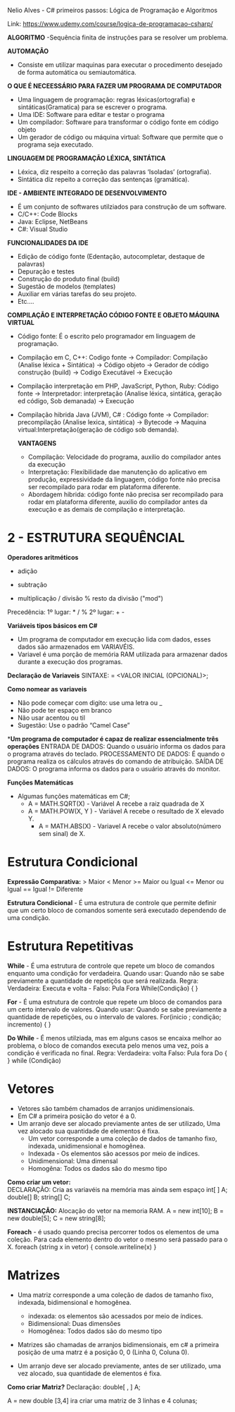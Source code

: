 Nelio Alves - C# primeiros passos: Lógica de Programação e Algoritmos

Link: https://www.udemy.com/course/logica-de-programacao-csharp/

**ALGORITMO**
-Sequência finita de instruções para se resolver um problema.

**AUTOMAÇÃO**
- Consiste em utilizar maquinas para executar o procedimento desejado de forma automática ou semiautomática.

**O QUE É NECEESSÁRIO PARA FAZER UM PROGRAMA DE COMPUTADOR**
- Uma linguagem de programação: regras léxicas(ortografia) e sintáticas(Gramatica) para se escrever o programa.
- Uma IDE: Software para editar e testar o programa
- Um compilador: Software para transformar o código fonte em código objeto
- Um gerador de código ou máquina virtual: Software que permite que o programa seja executado.

**LINGUAGEM DE PROGRAMAÇÃO LÉXICA, SINTÁTICA**
- Léxica, diz respeito a correção das palavras ‘Isoladas’ (ortografia).
- Sintática diz repeito a correção das sentenças (gramática).

**IDE - AMBIENTE INTEGRADO DE DESENVOLVIMENTO**
- É um conjunto de softwares utilziados para construção de um software.
- C/C++: Code Blocks
- Java: Eclipse, NetBeans
- C#: Visual Studio

**FUNCIONALIDADES DA IDE**
- Edição de código fonte (Edentação, autocompletar, destaque de palavras)
- Depuração e testes
- Construção do produto final (build)
- Sugestão de modelos (templates)
- Auxiliar em várias tarefas do seu projeto.
- Etc….

**COMPILAÇÃO E INTERPRETAÇÃO CÓDIGO FONTE E OBJETO MÁQUINA VIRTUAL**
- Código fonte: É o escrito pelo programador em linguagem de programação.
- Compilação em C, C++: Codigo fonte → Compilador: Compilação (Analise léxica + Sintática) → Código objeto → Gerador de código construção (build) → Codigo Executável → Execução
- Compilação interpretação em PHP, JavaScript, Python, Ruby: Código fonte → Interpretador: interpretação (Analise léxica, sintática, geração ed código, Sob demanada) → Execução
- Compilação hibrida Java (JVM), C# : Código fonte → Compilador: precompilação (Analise lexica, sintática) → Bytecode → Maquina virtual:Interpretação(geração de código sob demanda).
      
    **VANTAGENS**
    - Compilação: Velocidade do programa, auxilio do compilador antes da execução
    - Interpretação: Flexibilidade dae manutenção do aplicativo em produção, expressividade da linguagem, código fonte não precisa ser recompilado para rodar em plataforma diferente.
    - Abordagem hibrida: código fonte não precisa ser recompilado para rodar em plataforma diferente, auxilio do compilador antes da execução e as demais de compilação e interpretação.

# 2 - ESTRUTURA SEQUÊNCIAL
**Operadores aritméticos**
+ adição
- subtração
* multiplicação
/ divisão
% resto da divisão ("mod")

Precedência: 1º lugar: * / % 2º lugar: + -

**Variáveis tipos básicos em C#**
- Um programa de computador em execução lida com dados, esses dados são armazenados em VARIAVÉIS.
- Variavel é uma porção de memória RAM utilizada para armazenar dados durante a execução dos programas.

**Declaração de Variaveis**
SINTAXE: <TIPO> <NOME> = <VALOR INICIAL (OPCIONAL)>;

**Como nomear as variaveis**
- Não pode começar com digito: use uma letra ou _
- Não pode ter espaço em branco
- Não usar acentou ou til
- Sugestão: Use o padrão “Camel Case”

***Um programa de computador é capaz de realizar essencialmente três operações**
ENTRADA DE DADOS: Quando o usuário informa os dados para o programa através do teclado.
PROCESSAMENTO DE DADOS: É quando o programa realiza os cálculos através do comando de atribuição.
SAÍDA DE DADOS: O programa informa os dados para o usuário através do monitor.

**Funções Matemáticas**
- Algumas funções matemáticas em C#;
    - A = MATH.SQRT(X) - Variável A recebe a raiz quadrada de X
    - A = MATH.POW(X, Y ) - Variável A recebe o resultado de X elevado  Y.
        - A = MATH.ABS(X) - Variavel A recebe o valor absoluto(número sem sinal) de X.

# Estrutura Condicional 
**Expressão Comparativa:**
    > Maior
    < Menor
    >= Maior ou Igual
    <= Menor ou Igual
    == Igual
    != Diferente

**Estrutura Condicional** - É uma estrutura de controle que permite definir que um certo bloco de comandos somente será executado dependendo de uma condição.

# Estrutura Repetitivas
**While** - É uma estrutura de controle que repete um bloco de comandos enquanto uma condição for verdadeira. 
    Quando usar: Quando não se sabe previamente a quantidade de repetiçõs que será realizada.
    Regra: Verdadeira: Executa e volta - Falso: Pula Fora
    While(Condição) { }

**For** - É uma estrutura de controle que repete um bloco de comandos para um certo intervalo de valores.
    Quando usar: Quando se sabe previamente a quantidade de repetições, ou o intervalo de valores.
    For(inicio ; condição; incremento) { } 

**Do While** - É menos utilziada, mas em alguns casos se encaixa melhor ao problema, o bloco de comandos  executa pelo menos uma vez, pois a condição é verificada no final.
    Regra: Verdadeira: volta Falso: Pula fora
    Do { 
    } while (Condição)

# Vetores
- Vetores são também chamados de arranjos unidimensionais.
- Em C# a primeira posição do vetor é a 0.
- Um arranjo deve ser alocado previamente antes de ser utilizado, Uma vez alocado sua quantidade de elementos é fixa.
    - Um vetor corresponde a uma coleção de dados de tamanho fixo, indexada, unidimensional e homogênea.
    - Indexada - Os elementos são acessos por meio de indices.
    - Unidimensional: Uma dimensal
    - Homogêna: Todos os dados são do mesmo tipo
    
**Como criar um vetor:**    
    DECLARAÇÃO: Cria as variavéis na memória mas ainda sem espaço
    int[ ] A;
    double[] B;
    string[] C;
    
**INSTANCIAÇÃO:** Alocação do vetor na memoria RAM.
    A = new int[10];
    B = new double[5];
    C = new string[8];
    
**Foreach** - é usado quando precisa percorrer todos os elementos de uma coleção. Para cada elemento dentro do vetor o mesmo será passado para o X.
    foreach (string x in vetor) 
    {
        console.writeline(x)
    }

# Matrizes
- Uma matriz corresponde a uma coleção de dados de tamanho fixo, indexada, bidimensional e homogênea.
    - indexada: os elementos são acessados por meio de índices.
    - Bidimensional: Duas dimensões
    - Homogênea: Todos dados são do mesmo tipo

- Matrizes são chamadas de arranjos bidimensionais, em c# a primeira posição de uma matrz é a posição 0, 0 (Linha 0, Coluna 0).
- Um arranjo deve ser alocado previamente, antes de ser utilizado, uma vez alocado, sua quantidade de elementos é fixa.

**Como criar Matriz?**
Declaração: 
double[ , ] A;

A = new double [3,4] ira criar uma matriz de 3 linhas e 4 colunas;
